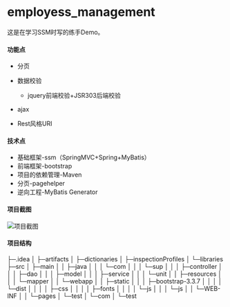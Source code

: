 # employess_management
这是在学习SSM时写的练手Demo。

#### 功能点

+ 分页
+ 数据校验
  + jquery前端校验+JSR303后端校验

+ ajax
+ Rest风格URI

#### 技术点

+ 基础框架-ssm（SpringMVC+Spring+MyBatis）
+ 前端框架-bootstrap
+ 项目的依赖管理-Maven
+ 分页-pagehelper
+ 逆向工程-MyBatis Generator

#### 项目截图



![项目截图](https://raw.githubusercontent.com/SuperS4n/employess_management/master/src/main/resources/project_screenshots.png)

#### 项目结构

├─.idea
│  ├─artifacts
│  ├─dictionaries
│  ├─inspectionProfiles
│  └─libraries
├─src
│  ├─main
│  │  ├─java
│  │  │  └─com
│  │  │      └─sup
│  │  │          ├─controller
│  │  │          ├─dao
│  │  │          ├─model
│  │  │          ├─service
│  │  │          └─unit
│  │  ├─resources
│  │  │  └─mapper
│  │  └─webapp
│  │      ├─static
│  │      │  ├─bootstrap-3.3.7
│  │      │  │  └─dist
│  │      │  │      ├─css
│  │      │  │      ├─fonts
│  │      │  │      └─js
│  │      │  └─js
│  │      └─WEB-INF
│  │          └─pages
│  └─test
│      └─com
│          └─test
